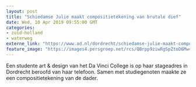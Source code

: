 ```yaml
---
layout: post
title: "Schiedamse Julie maakt compositietekening van brutale dief"
date: Wed, 10 Apr 2019 09:55:00 GMT
categories: 
- zuid-holland 
- waterweg 
externe_link: "https://www.ad.nl/dordrecht/schiedamse-julie-maakt-compositietekening-van-brutale-dief~a26e03e5/"
feature_image: "https://images4.persgroep.net/rcs/QBrpp9ziwRgSpZtoD6Mw4Bw6yXM/diocontent/145118450/_fitwidth/400/?appId=21791a8992982cd8da851550a453bd7f&quality=0.7"
---
```


Een studente art & design van het Da Vinci College is op haar stageadres in Dordrecht beroofd van haar telefoon. Samen met studiegenoten maakte ze een compositietekening van de dader.
